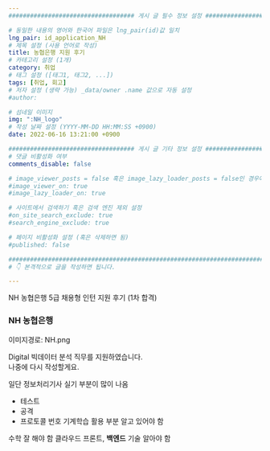 ```yaml
---
################################### 게시 글 필수 정보 설정 ###################################

# 동일한 내용의 영어와 한국어 파일은 lng_pair(id)값 일치
lng_pair: id_application_NH
# 제목 설정 (사용 언어로 작성)
title: 농협은행 지원 후기
# 카테고리 설정 (1개)
category: 취업
# 태그 설정 ([태그1, 태그2, ...])
tags: [취업, 회고] 
# 저자 설정 (생략 가능) _data/owner .name 값으로 자동 설정
#author: 

# 섬네일 이미지
img: ":NH_logo" 
# 작성 날짜 설정 (YYYY-MM-DD HH:MM:SS +0900)
date: 2022-06-16 13:21:00 +0900

################################### 게시 글 기타 정보 설정 ###################################
# 댓글 비활성화 여부
comments_disable: false

# image_viewer_posts = false 혹은 image_lazy_loader_posts = false인 경우에만 사용
#image_viewer_on: true
#image_lazy_loader_on: true

# 사이트에서 검색하기 혹은 검색 엔진 제외 설정 
#on_site_search_exclude: true
#search_engine_exclude: true

# 페이지 비활성화 설정 (혹은 삭제하면 됨)
#published: false

##########################################################################################
# 👇 본격적으로 글을 작성하면 됩니다. 

---
```

<!-- outline-start -->
NH 농협은행 5급 채용형 인턴 지원 후기 (1차 합격)

<!-- outline-end -->
### NH 농협은행

이미지경로: NH.png

Digital 빅데이터 분석 직무를 지원하였습니다.  
나중에 다시 작성할게요. 


일단 정보처리기사 실기 부분이 많이 나옴
- 테스트
- 공격
- 프로토콜 번호
기계학습 활용 부분 알고 있어야 함

수학 잘 해야 함
클라우드 프론트, **백엔드** 기술 알아야 함
